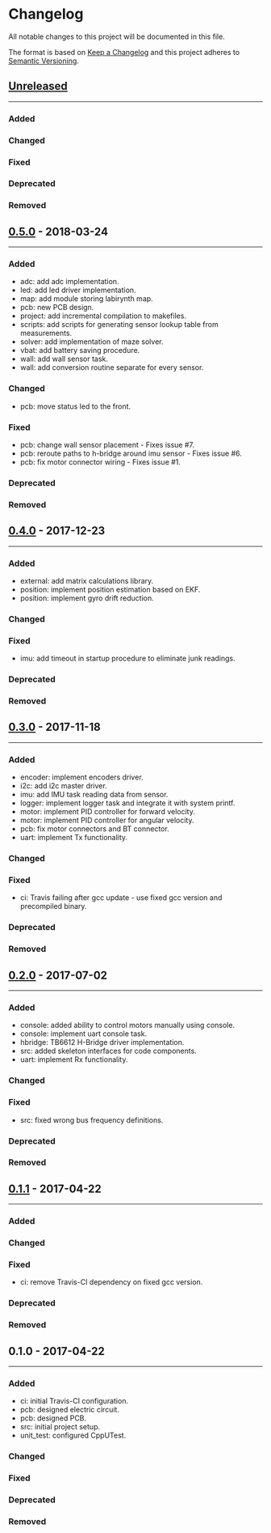 Changelog
============
All notable changes to this project will be documented in this file.

The format is based on [Keep a Changelog](http://keepachangelog.com/en/1.0.0/)
and this project adheres to [Semantic Versioning](http://semver.org/spec/v2.0.0.html).

## [Unreleased]
------------------------

### Added

### Changed

### Fixed

### Deprecated

### Removed

## [0.5.0] - 2018-03-24
------------------------

### Added
- adc: add adc implementation.
- led: add led driver implementation.
- map: add module storing labirynth map.
- pcb: new PCB design.
- project: add incremental compilation to makefiles.
- scripts: add scripts for generating sensor lookup table from measurements.
- solver: add implementation of maze solver.
- vbat: add battery saving procedure.
- wall: add wall sensor task.
- wall: add conversion routine separate for every sensor.

### Changed
- pcb: move status led to the front.

### Fixed
- pcb: change wall sensor placement - Fixes issue #7.
- pcb: reroute paths to h-bridge around imu sensor - Fixes issue #6.
- pcb: fix motor connector wiring - Fixes issue #1.

### Deprecated

### Removed

## [0.4.0] - 2017-12-23
------------------------

### Added
- external: add matrix calculations library.
- position: implement position estimation based on EKF.
- position: implement gyro drift reduction.

### Changed

### Fixed
- imu: add timeout in startup procedure to eliminate junk readings.

### Deprecated

### Removed

## [0.3.0] - 2017-11-18
------------------------

### Added
- encoder: implement encoders driver.
- i2c: add i2c master driver.
- imu: add IMU task reading data from sensor.
- logger: implement logger task and integrate it with system printf.
- motor: implement PID controller for forward velocity.
- motor: implement PID controller for angular velocity.
- pcb: fix motor connectors and BT connector.
- uart: implement Tx functionality.

### Changed

### Fixed
- ci: Travis failing after gcc update - use fixed gcc version and precompiled binary.

### Deprecated

### Removed

## [0.2.0] - 2017-07-02
------------------------

### Added
- console: added ability to control motors manually using console.
- console: implement uart console task.
- hbridge: TB6612 H-Bridge driver implementation.
- src: added skeleton interfaces for code components.
- uart: implement Rx functionality.

### Changed

### Fixed
- src: fixed wrong bus frequency definitions.

### Deprecated

### Removed

## [0.1.1] - 2017-04-22
------------------------

### Added

### Changed

### Fixed
- ci: remove Travis-CI dependency on fixed gcc version.

### Deprecated

### Removed

## 0.1.0 - 2017-04-22
------------------------

### Added
- ci: initial Travis-CI configuration.
- pcb: designed electric circuit.
- pcb: designed PCB.
- src: initial project setup.
- unit_test: configured CppUTest.

### Changed

### Fixed

### Deprecated

### Removed


[Unreleased]: https://github.com/ucgosupl/mm_legend_v2/compare/v0.5.0...dev
[0.1.1]: https://github.com/ucgosupl/mm_legend_v2/compare/v0.1.0...v0.1.1
[0.2.0]: https://github.com/ucgosupl/mm_legend_v2/compare/v0.1.1...0.2.0
[0.3.0]: https://github.com/ucgosupl/mm_legend_v2/compare/0.2.0...v0.3.0
[0.4.0]: https://github.com/ucgosupl/mm_legend_v2/compare/0.3.0...v0.4.0
[0.5.0]: https://github.com/ucgosupl/mm_legend_v2/compare/0.4.0...v0.5.0
